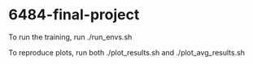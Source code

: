 # 6484-final-project

To run the training, run ./run_envs.sh

To reproduce plots, run both ./plot_results.sh and ./plot_avg_results.sh
